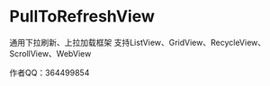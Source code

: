 # PullToRefreshView
通用下拉刷新、上拉加载框架
支持ListView、GridView、RecycleView、ScrollView、WebView

作者QQ：364499854
